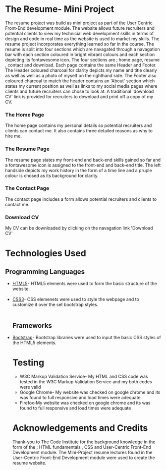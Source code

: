 # The Resume- Mini Project
The resume project was build as mini project as part of the User Centric Front-End development module. The website allows future recruiters and potential clients to view my technicial web development skills in terms of design and code in real time as the website is used to market my skills. The resume project incorporates everything learned so far in the course. The resume is split into four sections which are navagated through a navagation bar with each  section coloured in bright vibrant colours and each section depicting its fontawesome icon. The four sections are ; home page, resume , contact and download.
Each page contains the same Header and Footer. The Header coloured charcoal for clarity depicts my name and title clearly as well as well as a photo of myself on the righthand side. The Footer also coloured charcoal to match the header contains an 'About' section which states my current position as well as links to my social media pages where clients and future recruiters can chose to look at. A traditional 'download CV' link is provided for recruiters to download and print off a copy of my CV.<br>


### The Home Page <br>

The home page contains my personal details so potential recruiters and clients can contact me. It also contains three detailed reasons as why to hire me.<br>

### The Resume Page <br>

The resume page states my front-end and back-end skills gained so far and a fontawesome icon is assigned to the front-end and back-end title. The left handside depicts my work history in the form of a time line and a pruple colour is chosed as its background for clarity.


### The Contact Page <br>

The contact page includes a form allows  potential recruiters and clients to contact me. 

### Download CV <br>

My CV can be downloaded by clicking on the navagation link 'Download CV'


# Technologies Used <br>

## Programming Languages <br>

<ul>
<li><a href="https://en.wikipedia.org/wiki/HTML5">HTML5</a>- HTML5  elements were used to form the basic structure of the website.</li><br>
<li><a href="https://en.wikipedia.org/wiki/Cascading_Style_Sheets">CSS3</a>- CSS elemenets were used to style the webpage and to customize it over the set bootstrap styles.</li><br>

## Frameworks <br>

<li><a href="https://getbootstrap.com/docs/3.3/">Bootstrap</a>- Bootstrap libraries were used to input the basic CSS styles of the HTML5 elements. 


# Testing <br>
<ul>
<li> W3C Markup Validation Service- My HTML and CSS code was tested in the W3C Markup Validation Service and my both codes were valid </li>
<li> Google Chrome- My website was checked on google chrome and its was found to full responsive and load times were adequate </li>
<li> Firefox-My website was checked on google chrome and its was found to full responsive and load times were adequate </li>
</ul>

# Acknowledgements and Credits <br>

Thank-you to The Code Institute for the background knowledge in the form of the ; HTML fundamentals , CSS and User-Centric Front-End Development module. The Mini-Project resume lectures found in the User-Centric Front-End Development module were used to create the resume website.









